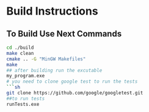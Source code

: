 # Build Instructions

## To Build Use Next Commands

```sh
cd ./build  
make clean  
cmake .. -G "MinGW Makefiles"  
make
## after building run the excutable
my_program.exe
# you need to clone google test to run the tests
```sh
git clone https://github.com/google/googletest.git
##to run tests
runTests.exe
